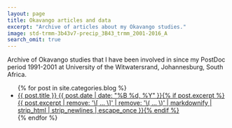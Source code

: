 ```yaml
---
layout: page
title: Okavango articles and data
excerpt: "Archive of articles about my Okavango studies."
image: std-trmm-3b43v7-precip_3B43_trmm_2001-2016_A
search_omit: true
---
```


Archive of Okavango studies that I have been involved in since my PostDoc period 1991-2001 at University of the Witwatersrand, Johannesburg, South Africa.

<ul class="post-list">
{% for post in site.categories.blog %}
  <li><article><a href="{{ site.url }}{{ post.url }}">{{ post.title }} <span class="entry-date"><time datetime="{{ post.date | date_to_xmlschema }}">{{ post.date | date: "%B %d, %Y" }}</time></span>{% if post.excerpt %} <span class="excerpt">{{ post.excerpt | remove: '\[ ... \]' | remove: '\( ... \)' | markdownify | strip_html | strip_newlines | escape_once }}</span>{% endif %}</a></article></li>
{% endfor %}
</ul>
